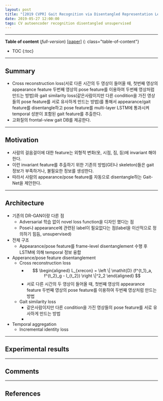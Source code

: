 ```yaml
---
layout: post
title: "[2019 CVPR] Gait Recognition via Disentangled Representation Learning (*incomplete*)"
date: 2019-05-27 12:00:00
tags: CV autoencoder recognition disentangled unsupervised
---
```


<!--more-->

---

**Table of content** (*full-version*)
[[paper]](https://arxiv.org/pdf/1904.04925.pdf)
{: class="table-of-content"}
* TOC
{:toc}

---

## Summary

- Cross reconstruction loss(서로 다른 시간의 두 영상이 들어올 때, 첫번째 영상의 appearance feature 두번째 영상의 pose feature를 이용하여 두번째 영상처럼 만드는 방법)와 gait similarity loss(같은사람이지만 다른 condition을 가진 영상들의 pose feature를 서로 유사하게 만드는 방법)를 통해서 appearance/gait feature를 disentangle하고 pose feature를 multi-layer LSTM에 통과시켜 temporal 성분이 포함된 gait feature를 추출한다.
- 고화질의 frontal-view gait DB를 제공한다.

---

## Motivation

- 사람의 걸음걸이에 대한 feature는 외형적 변화(옷, 시점, 짐, 등)에 invariant 해야한다.
- 이런 invariant feature를 추출하기 위한 기존의 방법(GEI나 skeleton)들은 gait 정보가 부족하거나, 불필요한 정보를 생성한다. 
- 따라서 사람의 appearance/pose feature를 자동으로 disentangle하는 Gait-Net을 제안한다.

---

## Architecture

- 기존의 DR-GAN이랑 다른 점
  - Adversarial 학습 없이 novel loss function을 디자인 했다는 점
  - Pose나 appearance에 관련된 label이 필요없다는 점(label을 이산적으로 정의하기 힘듬, unsupervised)
- 전체 구조
  - Appearance/pose feature를 frame-level disentanglement 수행 후 LSTM에 의해 temporal 정보 융합
- Apperance/pose feature disentanglement
  - Cross reconstruction loss
    - $$
      \begin{aligned}
      L_{xrecon} = \left \| \mathit{D} (f^{t_1}_a, f^{t_2}_g - I_{t_2}) \right \|^2_2
      \end{aligned}
      $$
    - 서로 다른 시간의 두 영상이 들어올 때, 첫번째 영상의 appearance feature 두번째 영상의 pose feature를 이용하여 두번째 영상처럼 만드는 방법
  - Gait similarity loss
    - 같은사람이지만 다른 condition을 가진 영상들의 pose feature를 서로 유사하게 만드는 방법
    - 
- Temporal aggregation
  - Incremental identity loss

---
  
## Experimental results

---

## Comments

---

## References

